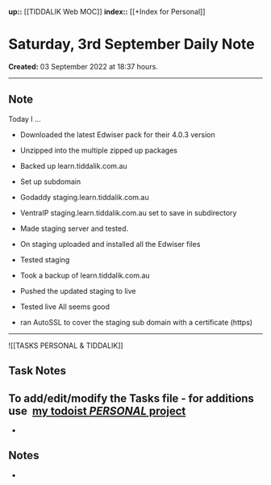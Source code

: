**up::** [[TIDDALIK Web MOC]]
**index::** [[+Index for Personal]]
 

# Saturday, 3rd September Daily Note
**Created:** 03 September 2022  at 18:37 hours.

---
## Note
Today I ...
-  Downloaded the latest Edwiser pack for their 4.0.3 version
- Unzipped into the multiple zipped up packages

- Backed up learn.tiddalik.com.au
- Set up subdomain 
- Godaddy staging.learn.tiddalik.com.au
- VentraIP staging.learn.tiddalik.com.au set to save in subdirectory
- Made staging server and tested.

- On staging uploaded and installed all the Edwiser files
- Tested staging

- Took a backup of learn.tiddalik.com.au
- Pushed the updated staging to live
- Tested live
All seems good

- ran AutoSSL to cover the staging sub domain with a certificate (https)





---
![[TASKS PERSONAL & TIDDALIK]]

## Task Notes
To add/edit/modify the Tasks file - for additions use  [my todoist _PERSONAL_ project](https://todoist.com/app/project/2293502892)
- 
- 

## Notes
-  
